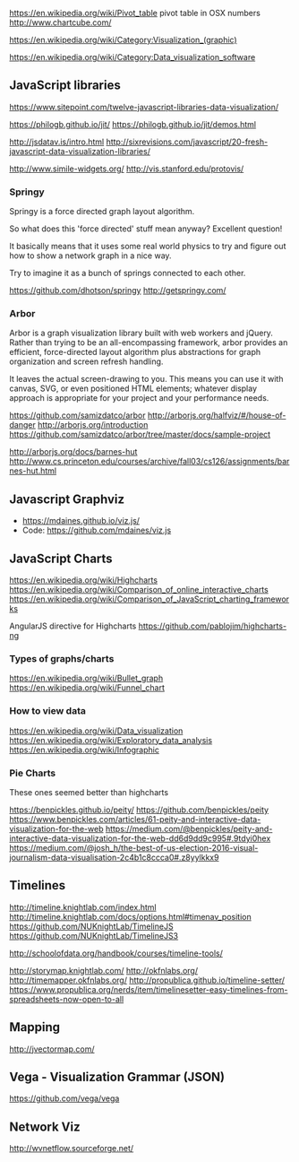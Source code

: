 
<!--
-->

https://en.wikipedia.org/wiki/Pivot_table
pivot table in OSX numbers
http://www.chartcube.com/

https://en.wikipedia.org/wiki/Category:Visualization_(graphic)

https://en.wikipedia.org/wiki/Category:Data_visualization_software

JavaScript libraries
--------------------

https://www.sitepoint.com/twelve-javascript-libraries-data-visualization/

https://philogb.github.io/jit/
https://philogb.github.io/jit/demos.html

http://jsdatav.is/intro.html
http://sixrevisions.com/javascript/20-fresh-javascript-data-visualization-libraries/

http://www.simile-widgets.org/
http://vis.stanford.edu/protovis/

### Springy

Springy is a force directed graph layout algorithm.

So what does this 'force directed' stuff mean anyway? Excellent question!

It basically means that it uses some real world physics to try and figure out how to show a network graph in a nice way.

Try to imagine it as a bunch of springs connected to each other.


https://github.com/dhotson/springy
http://getspringy.com/

### Arbor

Arbor is a graph visualization library built with web workers and
jQuery. Rather than trying to be an all-encompassing framework, arbor
provides an efficient, force-directed layout algorithm plus
abstractions for graph organization and screen refresh handling.

It leaves the actual screen-drawing to you. This means you can use it
with canvas, SVG, or even positioned HTML elements; whatever display
approach is appropriate for your project and your performance needs.

https://github.com/samizdatco/arbor
http://arborjs.org/halfviz/#/house-of-danger
http://arborjs.org/introduction
https://github.com/samizdatco/arbor/tree/master/docs/sample-project

http://arborjs.org/docs/barnes-hut
http://www.cs.princeton.edu/courses/archive/fall03/cs126/assignments/barnes-hut.html

Javascript Graphviz
-------------------

 * https://mdaines.github.io/viz.js/
 * Code: <https://github.com/mdaines/viz.js>

JavaScript Charts
------------------

https://en.wikipedia.org/wiki/Highcharts
https://en.wikipedia.org/wiki/Comparison_of_online_interactive_charts
https://en.wikipedia.org/wiki/Comparison_of_JavaScript_charting_frameworks

AngularJS directive for Highcharts
https://github.com/pablojim/highcharts-ng

### Types of graphs/charts

https://en.wikipedia.org/wiki/Bullet_graph
https://en.wikipedia.org/wiki/Funnel_chart

### How to view data

https://en.wikipedia.org/wiki/Data_visualization
https://en.wikipedia.org/wiki/Exploratory_data_analysis
https://en.wikipedia.org/wiki/Infographic

### Pie Charts

These ones seemed better than highcharts

https://benpickles.github.io/peity/
https://github.com/benpickles/peity
https://www.benpickles.com/articles/61-peity-and-interactive-data-visualization-for-the-web
https://medium.com/@benpickles/peity-and-interactive-data-visualization-for-the-web-dd6d9dd9c995#.9tdyi0hex
https://medium.com/@josh_h/the-best-of-us-election-2016-visual-journalism-data-visualisation-2c4b1c8ccca0#.z8yylkkx9

Timelines
---------

http://timeline.knightlab.com/index.html
http://timeline.knightlab.com/docs/options.html#timenav_position
https://github.com/NUKnightLab/TimelineJS
https://github.com/NUKnightLab/TimelineJS3

http://schoolofdata.org/handbook/courses/timeline-tools/

http://storymap.knightlab.com/
http://okfnlabs.org/
http://timemapper.okfnlabs.org/
http://propublica.github.io/timeline-setter/
https://www.propublica.org/nerds/item/timelinesetter-easy-timelines-from-spreadsheets-now-open-to-all

Mapping
--------

http://jvectormap.com/

Vega - Visualization Grammar (JSON)
-----------------------------------

https://github.com/vega/vega

Network Viz
-----------

http://wvnetflow.sourceforge.net/

<!-- vim: set autoindent expandtab sw=4 syntax=markdown: -->
